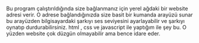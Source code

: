 Bu program çalıştırıldığında size bağlanmanız için yerel ağdaki bir website adresi verir. O adrese bağlandığınızda size basit bir kumanda arayüzü sunar bu arayüzden bilgisayardaki
şarkıyı ses seviyesini ayarlayabilir ve şarkıyı oynatıp durdurabilirsiniz. html , css ve javascript ile yaptığım ile şey bu. O yüzden website çok düzgün olmayabilir ama 
bence idare eder.
